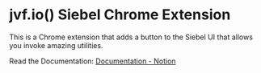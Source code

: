 # jvf.io() Siebel Chrome Extension

This is a Chrome extension that adds a button to the Siebel UI that allows you invoke amazing utilities.

Read the Documentation: [Documentation - Notion](https://jvarelaf.notion.site/jvf-io-Siebel-Chrome-Utilities-9f838140c4aa47b78783148d74628a03)